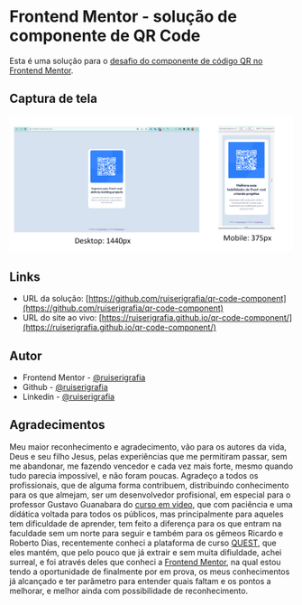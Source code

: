 # Frontend Mentor - solução de componente de QR Code

Esta é uma solução para o [desafio do componente de código QR no Frontend Mentor](https://www.frontendmentor.io/challenges/qr-code-component-iux_sIO_H).

## Captura de tela

![](./screenshots.png)

## Links

- URL da solução: [https://github.com/ruiserigrafia/qr-code-component](https://github.com/ruiserigrafia/qr-code-component)
- URL do site ao vivo: [https://ruiserigrafia.github.io/qr-code-component/](https://ruiserigrafia.github.io/qr-code-component/)

## Autor

- Frontend Mentor - [@ruiserigrafia](https://www.frontendmentor.io/profile/ruiserigrafia)
- Github - [@ruiserigrafia](https://github.com/ruiserigrafia)
- Linkedin - [@ruiserigrafia](https://www.linkedin.com/in/ruiserigrafia/)

## Agradecimentos

Meu maior reconhecimento e agradecimento, vão para os autores da vida, Deus e seu filho Jesus, pelas experiências que me permitiram passar, sem me abandonar, me fazendo vencedor e cada vez mais forte, mesmo quando tudo parecia impossível, e não foram poucas.
Agradeço a todos os profissionais, que de alguma forma contribuem, distribuindo conhecimento para os que almejam, ser um desenvolvedor profisional, em especial para o professor Gustavo Guanabara do [curso em video](https://www.cursoemvideo.com/), que com paciência e uma dídática voltada para todos os públicos, mas principalmente para aqueles tem dificuldade de aprender, tem feito a diferença para os que entram na faculdade sem um norte para seguir e também para os gêmeos Ricardo e Roberto Dias, recentemente conheci a plataforma de curso [<DEV>QUEST](https://devemdobro.com/matriculas-abertas/), que eles mantém, que pelo pouco que já extrair e sem muita difiuldade, achei surreal, e foi através deles que conheci a [Frontend Mentor](https://www.frontendmentor.io/), na qual estou tendo a oportunidade de finalmente por em prova, os meus conhecimentos já alcançado e ter parãmetro para entender quais faltam e os pontos a melhorar, e melhor ainda com possibilidade de reconhecimento.
